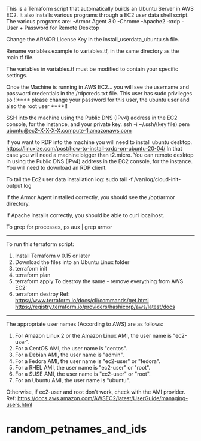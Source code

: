 This is a Terraform script that automatically builds an Ubuntu Server in AWS EC2. It also installs various programs through a EC2 user data shell script. The various programs are: -Armor Agent 3.0 -Chrome -Apache2 -xrdp -User + Password for Remote Desktop

Change the ARMOR License Key in the install_userdata_ubuntu.sh file.

Rename variables.example to variables.tf, in the same directory as the main.tf file.

The variables in variables.tf must be modified to contain your specific settings.

Once the Machine is running in AWS EC2... you will see the username and password credentials in the /rdpcreds.txt file. 
This user has sudo privileges so !!**** please change your password for this user, the ubuntu user and also the root user ****!!

SSH into the machine using the Public DNS (IPv4) address in the EC2 console, for the instance, and your private key. 
ssh -i ~/.ssh/(key file).pem ubuntu@ec2-X-X-X-X.compute-1.amazonaws.com

If you want to RDP into the machine you will need to install ubuntu desktop. 
https://linuxize.com/post/how-to-install-xrdp-on-ubuntu-20-04/
In that case you will need a machine bigger than t2.micro. You can remote desktop in using the Public DNS (IPv4) address in the EC2 console, for the instance. You will need to download an RDP client.

To tail the Ec2 user data installation log: 
sudo tail -f /var/log/cloud-init-output.log

If the Armor Agent installed correctly, you should see the /opt/armor directory. 

If Apache installs correctly, you should be able to curl localhost.

To grep for processes, ps aux | grep armor

-----
To run this terraform script:
1) Install Terraform v 0.15 or later
2) Download the files into an Ubuntu Linux folder
3) terraform init
4) terraform plan
5) terraform apply
To destroy the same - remove everything from AWS EC2:
6) terraform destroy
Ref:
https://www.terraform.io/docs/cli/commands/get.html
https://registry.terraform.io/providers/hashicorp/aws/latest/docs

-----
The appropriate user names (According to AWS) are as follows:
1) For Amazon Linux 2 or the Amazon Linux AMI, the user name is "ec2-user".
2) For a CentOS AMI, the user name is "centos".
3) For a Debian AMI, the user name is "admin".
4) For a Fedora AMI, the user name is "ec2-user" or "fedora".
5) For a RHEL AMI, the user name is "ec2-user" or "root".
6) For a SUSE AMI, the user name is "ec2-user" or "root".
7) For an Ubuntu AMI, the user name is "ubuntu".

Otherwise, if ec2-user and root don't work, check with the AMI provider.
Ref:
https://docs.aws.amazon.com/AWSEC2/latest/UserGuide/managing-users.html


# random_petnames_and_ids
